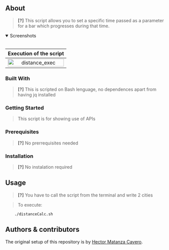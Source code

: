 
## About

> **[?]**
> This script allows you to set a specific time passed as a parameter for a bar which progresses during that time.

<details open>
<summary>Screenshots</summary>
<br>

|                          Execution of the script                      |
| :-------------------------------------------------------------------: |
| <img src="docs/images/distance_exec.gif" title="distance_exec" width="100%">|

</details>

### Built With

> **[?]**
> This is scripted on Bash lenguage, no dependences apart from having jq installed

### Getting Started
> This script is for showing use of APIs

### Prerequisites

> **[?]**
> No prerrequisites needed

### Installation

> **[?]**
> No instalation required

## Usage

> **[?]**
> You have to call the script from the terminal and write 2 cities

> To execute:

        ./distanceCalc.sh

## Authors & contributors

The original setup of this repository is by [Hector Matanza Cavero](https://github.com/HectorMC02).

